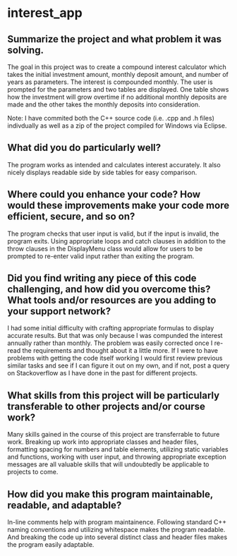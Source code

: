 # interest_app

## Summarize the project and what problem it was solving.

The goal in this project was to create a compound interest calculator which takes the initial investment amount, monthly deposit amount, and number of years as parameters. The interest is compounded monthly. The user is prompted for the parameters and two tables are displayed. One table shows how the investment will grow overtime if no additional monthly deposits are made and the other takes the monthly deposits into consideration. 

Note: I have commited both the C++ source code (i.e. .cpp and .h files) indivdually as well as a zip of the project compiled for Windows via Eclipse.

## What did you do particularly well?

The program works as intended and calculates interest accurately. It also nicely displays readable side by side tables for easy comparison.

## Where could you enhance your code? How would these improvements make your code more efficient, secure, and so on?

The program checks that user input is valid, but if the input is invalid, the program exits. Using appropriate loops and catch clauses in addition to the throw clauses in the DisplayMenu class would allow for users to be prompted to re-enter valid input rather than exiting the program.

## Did you find writing any piece of this code challenging, and how did you overcome this? What tools and/or resources are you adding to your support network?

I had some initial difficulty with crafting appropriate formulas to display accurate results. But that was only because I was compunded the interest annually rather than monthly. The problem was easily corrected once I re-read the requirements and thought about it a little more. If I were to have problems with getting the code itself working I would first review previous similar tasks and see if I can figure it out on my own, and if not, post a query on Stackoverflow as I have done in the past for different projects.

## What skills from this project will be particularly transferable to other projects and/or course work?

Many skills gained in the course of this project are transferrable to future work. Breaking up work into appropriate classes and header files, formatting spacing for numbers and table elements, utilizing static variables and functions, working with user input, and throwing appropriate exception messages are all valuable skills that will undoubtedly be applicable to projects to come. 

## How did you make this program maintainable, readable, and adaptable?

In-line comments help with program maintainence. Following standard C++ naming conventions and utilizing whitespace makes the program readable. And breaking the code up into several distinct class and header files makes the program easily adaptable.
